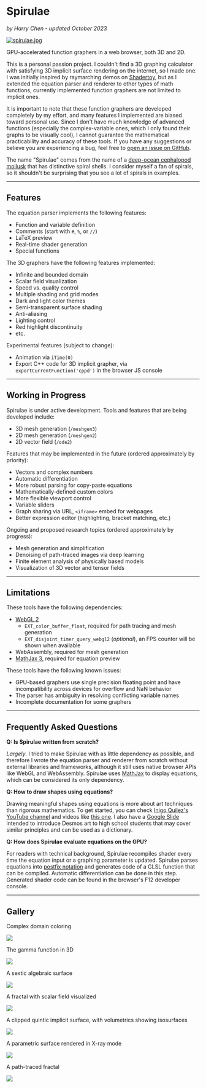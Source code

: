 <h1><a style='color:inherit;text-decoration:none' href="https://harry7557558.github.io/spirulae/">Spirulae</a></h1>

*by Harry Chen - updated October 2023*

[![spirulae.jpg](home/spirulae.jpg)](https://harry7557558.github.io/spirulae/implicit3/)

GPU-accelerated function graphers in a web browser, both 3D and 2D.

This is a personal passion project. I couldn't find a 3D graphing calculator with satisfying 3D implicit surface rendering on the internet, so I made one. I was initially inspired by raymarching demos on [Shadertoy](https://www.shadertoy.com/), but as I extended the equation parser and renderer to other types of math functions, currently implemented function graphers are not limited to implicit ones.

It is important to note that these function graphers are developed completely by my effort, and many features I implemented are biased toward personal use. Since I don't have much knowledge of advanced functions (especially the complex-variable ones, which I only found their graphs to be visually cool), I cannot guarantee the mathematical practicability and accuracy of these tools. If you have any suggestions or believe you are experiencing a bug, feel free to [open an issue on GitHub](https://github.com/harry7557558/spirulae/issues).

The name "Spirulae" comes from the name of a [deep-ocean cephalopod mollusk](https://en.wikipedia.org/wiki/Spirula) that has distinctive spiral shells. I consider myself a fan of spirals, so it shouldn't be surprising that you see a lot of spirals in examples.

----

## Features

The equation parser implements the following features:

 - Function and variable definition
 - Comments (start with `#`, `%`, or `//`)
 - LaTeX preview
 - Real-time shader generation
 - Special functions

The 3D graphers have the following features implemented:

 - Infinite and bounded domain
 - Scalar field visualization
 - Speed vs. quality control
 - Multiple shading and grid modes
 - Dark and light color themes
 - Semi-transparent surface shading
 - Anti-aliasing
 - Lighting control
 - Red highlight discontinuity
 - etc.

Experimental features (subject to change):

 - Animation via `iTime(0)`
 - Export C++ code for 3D implicit grapher, via `exportCurrentFunction('cppd')` in the browser JS console

----

## Working in Progress

Spirulae is under active development. Tools and features that are being developed include:

 - 3D mesh generation (`/meshgen3`)
 - 2D mesh generation (`/meshgen2`)
 - 2D vector field (`/ode2`)
 <!-- - Automatic differentiation (`/autodiff`) -->

Features that may be implemented in the future (ordered approximately by priority):

 - Vectors and complex numbers
 - Automatic differentiation
 - More robust parsing for copy-paste equations
 - Mathematically-defined custom colors
 - More flexible viewport control
 - Variable sliders
 - Graph sharing via URL, `<iframe>` embed for webpages
 - Better expression editor (highlighting, bracket matching, etc.)
 <!-- - More [domain coloring parameters](https://en.wikipedia.org/wiki/Domain_coloring) for complex graphers -->

Ongoing and proposed research topics (ordered approximately by progress):

 - Mesh generation and simplification
 - Denoising of path-traced images via deep learning
 - Finite element analysis of physically based models
 - Visualization of 3D vector and tensor fields

----

## Limitations

These tools have the following dependencies:

 - [WebGL 2](https://webglreport.com/?v=2)
    - `EXT_color_buffer_float`, required for path tracing and mesh generation
    - `EXT_disjoint_timer_query_webgl2` (*optional*), an FPS counter will be shown when available
 - WebAssembly, required for mesh generation
 - [MathJax 3](https://www.mathjax.org/), required for equation preview

These tools have the following known issues:

 - GPU-based graphers use single precision floating point and have incompatibility across devices for overflow and NaN behavior
 - The parser has ambiguity in resolving conflicting variable names
 - Incomplete documentation for some graphers

----

## Frequently Asked Questions

**Q: Is Spirulae written from scratch?**

*Largely*. I tried to make Spirulae with as little dependency as possible, and therefore I wrote the equation parser and renderer from scratch without external libraries and frameworks, although it still uses native browser APIs like WebGL and WebAssembly. Spirulae uses [MathJax](https://www.mathjax.org/) to display equations, which can be considered its only dependency.


**Q: How to draw shapes using equations?**

Drawing meaningful shapes using equations is more about art techniques than rigorous mathematics. To get started, you can check [Inigo Quilez's YouTube channel](https://www.youtube.com/c/InigoQuilez) and videos like [this one](https://www.youtube.com/watch?v=aNR4n0i2ZlM). I also have a [Google Slide](https://docs.google.com/presentation/d/1CgVLkHcU2wQkaGv-QEvbTdrKlimdrVus-sfaRQyWHm8/edit) intended to introduce Desmos art to high school students that may cover similar principles and can be used as a dictionary.


**Q: How does Spirulae evaluate equations on the GPU?**

For readers with technical background, Spirulae recompiles shader every time the equation input or a graphing parameter is updated. Spirulae parses equations into [postfix notation](https://en.wikipedia.org/wiki/Reverse_Polish_notation#Explanation) and generates code of a GLSL function that can be compiled. Automatic differentiation can be done in this step. Generated shader code can be found in the browser's F12 developer console.

----

## Gallery

Complex domain coloring

[![](./home/gallery-complex-trigs.jpg)](https://harry7557558.github.io/spirulae/complex/)

The gamma function in 3D

[![](./home/gallery-complex3-gamma-2.jpg)](https://harry7557558.github.io/spirulae/complex3/)

A sextic algebraic surface

[![](./home/gallery-implicit3-barth6.jpg)](https://harry7557558.github.io/spirulae/implicit3/)

A fractal with scalar field visualized

[![](./home/gallery-implicit3-roots-field.jpg)](https://harry7557558.github.io/spirulae/implicit3/)

A clipped quintic implicit surface, with volumetrics showing isosurfaces

[![](./home/gallery-implicit3-field.jpg)](https://harry7557558.github.io/spirulae/implicit3/)

A parametric surface rendered in X-ray mode

[![](./home/gallery-paramsurf-twist.jpg)](https://harry7557558.github.io/spirulae/paramsurf/)

A path-traced fractal

[![](./home/gallery-implicit3-rt-mandeltorus.jpg)](https://harry7557558.github.io/spirulae/implicit3-rt)
